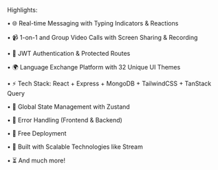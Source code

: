 Highlights:

• 🌐 Real-time Messaging with Typing Indicators & Reactions

• 📹 1-on-1 and Group Video Calls with Screen Sharing & Recording

• 🔐 JWT Authentication & Protected Routes

• 🌍 Language Exchange Platform with 32 Unique UI Themes

• ⚡ Tech Stack: React + Express + MongoDB + TailwindCSS + TanStack Query

• 🧠 Global State Management with Zustand

• 🚨 Error Handling (Frontend & Backend)

• 🚀 Free Deployment

• 🎯 Built with Scalable Technologies like Stream

• ⏳ And much more!

